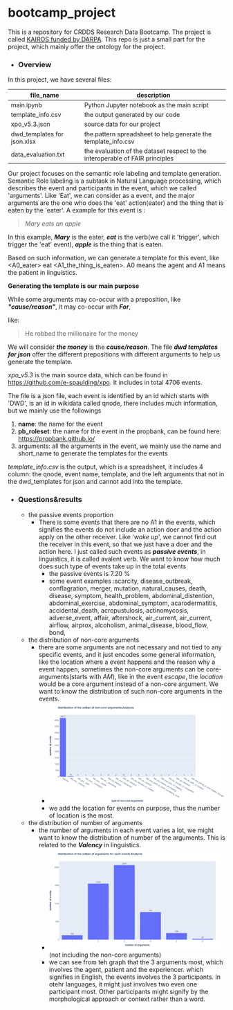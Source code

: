 # bootcamp_project
This is a repository for CRDDS Research Data Bootcamp.
The project is called [KAIROS funded by DARPA](https://www.darpa.mil/program/knowledge-directed-artificial-intelligence-reasoning-over-schemas). This repo is just a small part for the project, which mainly offer the ontology for the project.
- ### Overview

In this project, we have several files:

| file_name                   | description                                |
|-----------------------------|--------------------------------------------|
| main.ipynb                  | Python Jupyter notebook as the main script |
| template_info.csv           | the output generated by our code|
| xpo_v5.3.json               | source data for our project       |
| dwd_templates for json.xlsx |  the pattern spreadsheet to help generate the template_info.csv|
 | data_evaluation.txt         | the evaluation of the dataset respect to the interoperable of FAIR principles|  

Our project focuses on the semantic role labeling and template generation. Semantic Role labeling is a subtask in Natural Language processing, which describes the event and participants in the event, which we called 'arguments'.
Like 'Eat', we can consider as a event, and the major arguments are the one who does the 'eat' action(eater) and the thing that is eaten by the 'eater'.
A example for this event is :
> *Mary eats an apple* 

In this example, ***Mary*** is the eater, ***eat*** is the verb(we call it 'trigger', which trigger the 'eat' event), ***apple*** is the thing that is eaten. 


Based on such information, we can generate a template for this event, like 
<A0_eater> eat <A1_the_thing_is_eaten>.
A0 means the agent and A1 means the patient in linguistics.

**Generating the template is our main purpose**

While some arguments may co-occur with a preposition, like ***"cause/reason"***, it may co-occur with ***For***,

like:
> He robbed the millionaire for the money

We will consider ***the money*** is the ***cause/reason***. The file ***dwd templates for json***
offer the different prepositions with different arguments to help us generate the template.

*xpo_v5.3* is the main source data, which can be found in <https://github.com/e-spaulding/xpo>. It includes in total 4706 events.

The file is a json file, each event is identified by an id which starts with   'DWD',  is an id in wikidata called qnode,  there includes much information, but we mainly use the followings
1. **name**: the name for the event
2. **pb_roleset**: the name for the event in the propbank, can be found here: <https://propbank.github.io/>
3. arguments: all the arguments in the event, we mainly use the name and short_name to generate the templates for the events

*template_info.csv* is the output, which is a spreadsheet, it includes 4 column: the qnode, event name, template, and the left arguments that not in the dwd_templates for json and cannot add into the template.

- ### Questions&results
    - the passive events proportion
      - There is some events that there are no A1 in the events, which signifies the events do not include an action doer and the action apply on the other receiver. Like '*wake up*', we cannot find out the receiver in this event, so that we just have a doer and the action here. I just called such events as ***passive events***, in linguistics, it is called avalent verb. We want to know how much does such type of events take up in the total events
        - the passive events is 7.20 %
        - some event examples :scarcity, disease_outbreak, conflagration, merger, mutation, natural_causes, death, disease, symptom, health_problem, abdominal_distention, abdominal_exercise, abdominal_symptom, acarodermatitis, accidental_death, acropustulosis, actinomycosis, adverse_event, affair, aftershock, air_current, air_current, airflow, airprox, alcoholism, animal_disease,  blood_flow, bond,
    - the distribution of non-core arguments
      - there are some arguments are not necessary and not tied to any specific events, and it just encodes some general information, like the location where a event happens and the reason why a event happen, sometimes the non-core arguments can be core-arguments(starts with *AM*), like in the event *escape*, the *location* would be a core argument instead of a non-core argument. We want to know the distribution of such non-core arguments in the events.
        - ![the result for distribution of non-core arguments](newplot.png)
        - we add the location for events on purpose, thus the number of location is the most.
    - the distribution of number of arguments
      - the number of arguments in each event varies a lot, we might want to know the distribution of number of the arguments. This is related to the ***Valency*** in linguistics.
        - ![distribution of number of arguments](newplot_dist_arguments)(not including the non-core arguments)
        - we can see from teh graph that the 3 arguments most, which involves the agent, patient and the experiencer. which signifies in English, the events involves the 3 participants. In otehr languages, it might just involves two even one participant most. Other participants might signify by the morphological approach  or context rather than a word.